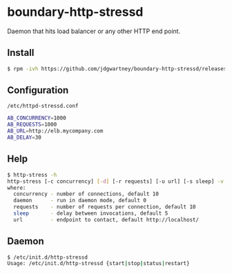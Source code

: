 boundary-http-stressd
=====================

Daemon that hits load balancer or any other HTTP end point.

Install
--------

```bash
$ rpm -ivh https://github.com/jdgwartney/boundary-http-stressd/releases/download/RE-01.00.00/boundary-http-stressd-01.00.00-1.noarch.rpm
```
Configuration
-------------
`/etc/httpd-stressd.conf`

```bash
AB_CONCURRENCY=1000
AB_REQUESTS=1000
AB_URL=http://elb.mycompany.com
AB_DELAY=30
```
Help
----
```bash
$ http-stress -h
http-stress [-c concurrency] [-d] [-r requests] [-u url] [-s sleep] -v
where:
  concurrency - number of connections, default 10
  daemon      - run in daemon mode, default 0
  requests    - number of requests per connection, default 10
  sleep       - delay between invocations, default 5
  url         - endpoint to contact, default http://localhost/
```

Daemon
------
```bash
$ /etc/init.d/http-stressd
Usage: /etc/init.d/http-stressd {start|stop|status|restart}
```
